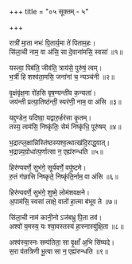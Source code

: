 +++
title = "०५ सूक्तम् - ५"

+++

रात्री॑ मा॒ता नभः॑ पि॒तार्य॒मा ते॑ पिताम॒हः।  
सि॑ला॒ची नाम॒ वा अ॑सि॒ सा दे॒वाना॑मसि॒ स्वसा॑ ॥१॥

यस्त्वा॒ पिब॑ति॒ जीव॑ति॒ त्राय॑से॒ पुरु॑षं॒ त्वम्।  
भ॒र्त्री हि शश्व॑ता॒मसि॒ जना॑नां च॒ न्यञ्च॑नी ॥२॥

वृ॒क्षंवृ॑क्ष॒मा रो॑हसि वृष॒ण्यन्ती॑व क॒न्यला॑।  
जय॑न्ती प्रत्या॒तिष्ठ॑न्ती॒ स्पर॑णी॒ नाम॒ वा अ॑सि ॥३॥

यद्द॒ण्डेन॒ यदिष्वा॒ यद्वारु॒र्हर॑सा कृ॒तम्।  
तस्य॒ त्वम॑सि॒ निष्कृ॑तिः॒ सेमं निष्कृ॑धि॒ पूरु॑षम् ॥४॥

भ॒द्रात्प्ल॒क्षान्निस्ति॑ष्ठस्यश्व॒त्थात्ख॑दि॒राद्ध॒वात्।  
भ॒द्रान्न्य॒ग्रोधा॑त्प॒र्णात्सा न॒ एह्य॑रुन्धति ॥५॥

हिर॑ण्यवर्णे॒ सुभ॑गे॒ सूर्य॑वर्णे॒ वपु॑ष्टमे।  
रु॒तं ग॑छासि निष्कृते॒ निष्कृ॑ति॒र्नाम॒ वा अ॑सि ॥६॥

हिर॑ण्यवर्णे॒ सुभ॑गे॒ शुष्मे॒ लोम॑शवक्षने।  
अ॒पाम॑सि॒ स्वसा॑ लाक्षे॒ वातो॑ हा॒त्मा ब॑भूव ते ॥७॥

सि॑ला॒ची नाम॑ कानी॒नो ऽज॑बभ्रु पि॒ता तव॑।  
अश्वो॑ य॒मस्य॒ यः श्या॒वस्तस्य॑ हा॒स्नास्यु॑क्षि॒ता ॥८॥

अश्व॑स्या॒स्नः सम्प॑तिता॒ सा वृ॒क्षाँ अ॒भि सि॑ष्यदे।  
स॒रा प॑तत्रिणी भू॒त्वा सा न॒ एह्य॑रुन्धति ॥९॥
